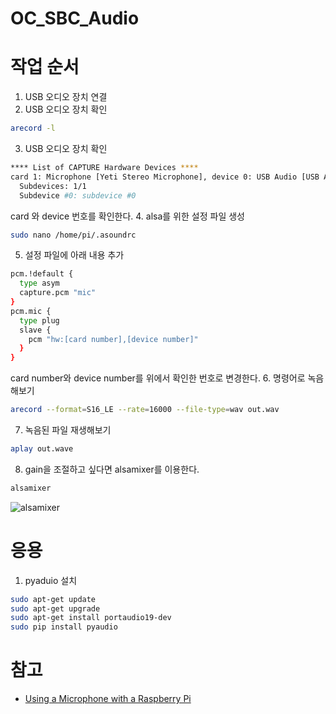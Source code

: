# OC_SBC_Audio

# 작업 순서
1. USB 오디오 장치 연결
2. USB 오디오 장치 확인
```bash
arecord -l
``` 
3. USB 오디오 장치 확인
```bash
**** List of CAPTURE Hardware Devices ****
card 1: Microphone [Yeti Stereo Microphone], device 0: USB Audio [USB Audio]
  Subdevices: 1/1
  Subdevice #0: subdevice #0
```
card 와 device 번호를 확인한다.
4. alsa를 위한 설정 파일 생성
```bash
sudo nano /home/pi/.asoundrc
```
5. 설정 파일에 아래 내용 추가
```bash
pcm.!default {
  type asym
  capture.pcm "mic"
}
pcm.mic {
  type plug
  slave {
    pcm "hw:[card number],[device number]"
  }
}
```
card number와 device number를 위에서 확인한 번호로 변경한다.
6. 명령어로 녹음해보기  
```bash 
arecord --format=S16_LE --rate=16000 --file-type=wav out.wav
```
7. 녹음된 파일 재생해보기
```bash
aplay out.wave
```

8. gain을 조절하고 싶다면 alsamixer를 이용한다.
```bash
alsamixer
```
![alsamixer](https://pimylifeup.com/wp-content/uploads/2020/04/Raspberry-Pi-AlsaMixer-Microphone-settings.png)





# 응용
1. pyaduio 설치 
```bash
sudo apt-get update 
sudo apt-get upgrade 
sudo apt-get install portaudio19-dev 
sudo pip install pyaudio
```


# 참고 
- [Using a Microphone with a Raspberry Pi](https://pimylifeup.com/raspberrypi-microphone/)
